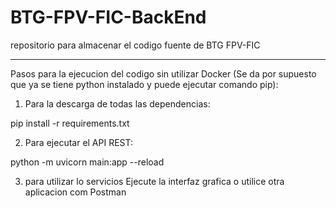 # BTG-FPV-FIC-BackEnd
repositorio para almacenar el codigo fuente de  BTG FPV-FIC

--------------------------------------------------------------------------------------------------

Pasos para la ejecucion del codigo sin utilizar Docker (Se da por supuesto que ya se tiene python instalado y puede ejecutar comando pip):

1. Para la descarga de todas las dependencias:

 pip install -r requirements.txt

2. Para ejecutar el API REST:

python -m uvicorn main:app --reload

3. para utilizar lo servicios Ejecute la interfaz grafica o utilice otra aplicacion com Postman 
